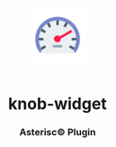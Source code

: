 <div align="center">
  <a href="https://asterisc.io" target="_blank" >
    <img height="100" src="src/assets/icon.svg" style="margin-bottom: 12px">
  </a>

  <h1>knob-widget</h1>
</div>

<div align="center">
  <h3>Asterisc© Plugin</h3>
</div>
